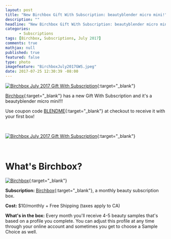 ```yaml
---
layout: post
title: "New Birchbox Gift With Subscription: beautyblender micro mini!"
description: ""
headline: "New Birchbox Gift With Subscription: beautyblender micro mini!"
categories: 
      - Subscriptions
tags: [Birchbox, Subscriptions, July 2017]
comments: true
mathjax: null
published: true
featured: false
type: photo
imagefeature: "BirchboxJuly2017GWS.jpeg"
date: 2017-07-25 12:30:39 -08:00
---
```


<p></p>

[![Birchbox July 2017 Gift With Subscription](http://whatsupmailbox.com/images/BirchboxJuly2017GWS.jpeg)](https://www.birchbox.com/invite/whatsupmailbox){:target="_blank"}

[Birchbox](https://www.birchbox.com/invite/whatsupmailbox){:target="_blank"} has a new Gift With Subscription and it's a beautyblender micro mini!!!

Use coupon code [BLENDME](https://www.birchbox.com/invite/whatsupmailbox){:target="_blank"} at checkout to receive it with your first box!

<br>

[![Birchbox July 2017 Gift With Subscription](http://whatsupmailbox.com/images/BirchboxJuly2017GWS2.png)](https://www.birchbox.com/invite/whatsupmailbox){:target="_blank"}

<br>

# What's Birchbox?

[![Birchbox](http://whatsupmailbox.com/images/BirchboxLogo.png)](https://www.birchbox.com/invite/whatsupmailbox){:target="_blank"}

**Subscription:** [Birchbox](https://www.birchbox.com/invite/whatsupmailbox){:target="_blank"}, a monthly beauty subscription box.

**Cost:** $10/monthly + Free Shipping (taxes apply to CA)

**What's in the box:** Every month you'll receive 4-5 beauty samples that's based on a profile you complete. You can adjust this profile at any time through your online account and sometimes you get to choose a Sample Choice as well.